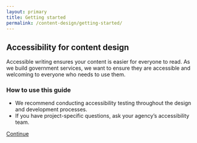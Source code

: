 ```yaml
---
layout: primary
title: Getting started
permalink: /content-design/getting-started/
---
```


## Accessibility for content design

Accessible writing ensures your content is easier for everyone to read. As we build government services, we want to ensure they are accessible and welcoming to everyone who needs to use them.

### How to use this guide

- We recommend conducting accessibility testing throughout the design and development processes.
- If you have project-specific questions, ask your agency’s accessibility team.

<a class="usa-button button-next" href="{{ site.baseurl }}/content-design/plain-language/">Continue <i class="fa fa-chevron-right" aria-hidden="true"></i></a>
